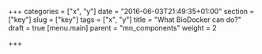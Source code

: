+++
categories = ["x", "y"]
date = "2016-06-03T21:49:35+01:00"
section = ["key"]
slug = ["key"]
tags = ["x", "y"]
title = "What BioDocker can do?"
draft = true
[menu.main]
	parent = "mn_components"
	weight = 2


+++

